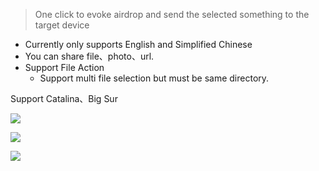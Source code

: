 > One click to evoke airdrop and send the selected something to the target device

- Currently only supports English and Simplified Chinese
- You can share file、photo、url.
- Support File Action
    - Support multi file selection but must be same directory.

Support Catalina、Big Sur


[![](https://img.shields.io/badge/version-v1.6-green)](./Airdrop.alfredworkflow)

![](./screenshot.gif)

![](./screenshot2.gif)


